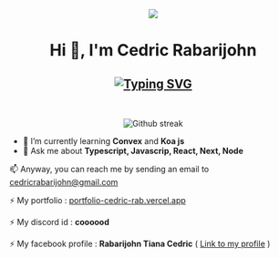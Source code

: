 <!-- [![@cedric's Holopin board](https://holopin.io/api/user/board?user=cedricrabarijohn)](https://holopin.io/@cedricrabarijohn) -->
<p align="center">
<img src="https://media1.giphy.com/media/NKEt9elQ5cR68/giphy.gif?cid=790b7611d1dc94eaeba923144463a8abf484b360f0462308&rid=giphy.gif" />
<!-- <img src="https://media.giphy.com/media/l2Sq72gPlwox4o2n6/giphy.gif?cid=790b7611d1dc94eaeba923144463a8abf484b360f0462308&rid=giphy.gif" /> -->
<h1 align="center">Hi 👋, I'm Cedric Rabarijohn</h1>

<h2 align="center">
 <a href="https://git.io/typing-svg"><img src="https://readme-typing-svg.herokuapp.com?font=Fira+Code&pause=1000&random=false&width=435&lines=React+Next+Typescript+Docker+Node" alt="Typing SVG" /></a>
</h2>

<br/>
<p align="center">
  <img src="https://github-readme-streak-stats.herokuapp.com?user=CedricRabarijohn&theme=radical&hide_border=true" alt="Github streak"/>
<p>

- 🌱 I’m currently learning **Convex** and **Koa js**
- 💬 Ask me about **Typescript, Javascrip, React, Next, Node**

📫 Anyway, you can reach me by sending an email to [cedricrabarijohn@gmail.com](mailto:cedricrabarijohn@gmail.com)

⚡ My portfolio : [portfolio-cedric-rab.vercel.app](https://portfolio-cedric-rab.vercel.app/)

⚡ My discord id : **coooood**

⚡ My facebook profile : **Rabarijohn Tiana Cedric** ( [Link to my profile](https://www.facebook.com/cedric.rab.1) )
